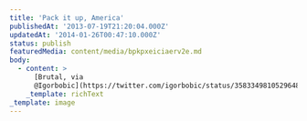 ```yaml
---
title: 'Pack it up, America'
publishedAt: '2013-07-19T21:20:04.000Z'
updatedAt: '2014-01-26T00:47:10.000Z'
status: publish
featuredMedia: content/media/bpkpxeiciaerv2e.md
body:
  - content: >
      [Brutal, via
      @Igorbobic](https://twitter.com/igorbobic/status/358334981052964864/photo/1)
    _template: richText
_template: image
---
```


